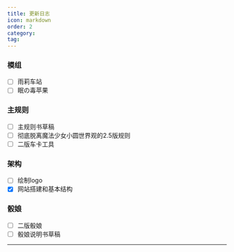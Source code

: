 ```yaml
---
title: 更新日志
icon: markdown
order: 2
category:
tag:
---
```

### 模组
- [ ] 雨莉车站
- [ ] 眠の毒苹果
### 主规则
- [ ] 主规则书草稿
- [ ] 彻底脱离魔法少女小圆世界观的2.5版规则
- [ ] 二版车卡工具
### 架构
- [ ] 绘制logo
- [x] 网站搭建和基本结构
### 骰娘
- [ ] 二版骰娘
- [ ] 骰娘说明书草稿

---